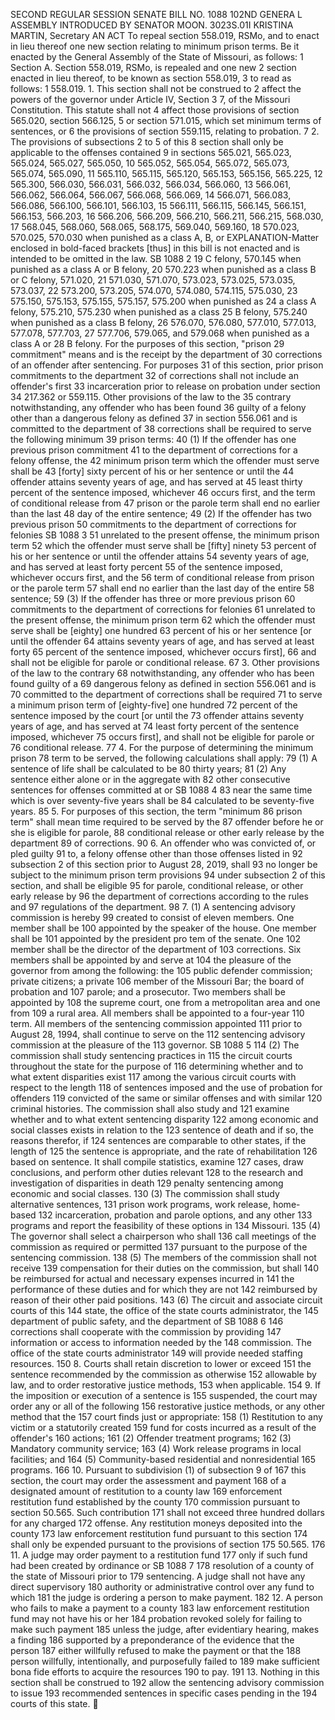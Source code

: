 SECOND REGULAR SESSION
SENATE BILL NO. 1088
102ND GENERA L ASSEMBLY
INTRODUCED BY SENATOR MOON.
3023S.01I KRISTINA MARTIN, Secretary
AN ACT
To repeal section 558.019, RSMo, and to enact in lieu thereof one new section relating to minimum
prison terms.
Be it enacted by the General Assembly of the State of Missouri, as follows:
1 Section A. Section 558.019, RSMo, is repealed and one new
2 section enacted in lieu thereof, to be known as section 558.019,
3 to read as follows:
1 558.019. 1. This section shall not be construed to
2 affect the powers of the governor under Article IV, Section
3 7, of the Missouri Constitution. This statute shall not
4 affect those provisions of section 565.020, section 566.125,
5 or section 571.015, which set minimum terms of sentences, or
6 the provisions of section 559.115, relating to probation.
7 2. The provisions of subsections 2 to 5 of this
8 section shall only be applicable to the offenses contained
9 in sections 565.021, 565.023, 565.024, 565.027, 565.050,
10 565.052, 565.054, 565.072, 565.073, 565.074, 565.090,
11 565.110, 565.115, 565.120, 565.153, 565.156, 565.225,
12 565.300, 566.030, 566.031, 566.032, 566.034, 566.060,
13 566.061, 566.062, 566.064, 566.067, 566.068, 566.069,
14 566.071, 566.083, 566.086, 566.100, 566.101, 566.103,
15 566.111, 566.115, 566.145, 566.151, 566.153, 566.203,
16 566.206, 566.209, 566.210, 566.211, 566.215, 568.030,
17 568.045, 568.060, 568.065, 568.175, 569.040, 569.160,
18 570.023, 570.025, 570.030 when punished as a class A, B, or
EXPLANATION-Matter enclosed in bold-faced brackets [thus] in this bill is not enacted
and is intended to be omitted in the law.
SB 1088 2
19 C felony, 570.145 when punished as a class A or B felony,
20 570.223 when punished as a class B or C felony, 571.020,
21 571.030, 571.070, 573.023, 573.025, 573.035, 573.037,
22 573.200, 573.205, 574.070, 574.080, 574.115, 575.030,
23 575.150, 575.153, 575.155, 575.157, 575.200 when punished as
24 a class A felony, 575.210, 575.230 when punished as a class
25 B felony, 575.240 when punished as a class B felony,
26 576.070, 576.080, 577.010, 577.013, 577.078, 577.703,
27 577.706, 579.065, and 579.068 when punished as a class A or
28 B felony. For the purposes of this section, "prison
29 commitment" means and is the receipt by the department of
30 corrections of an offender after sentencing. For purposes
31 of this section, prior prison commitments to the department
32 of corrections shall not include an offender's first
33 incarceration prior to release on probation under section
34 217.362 or 559.115. Other provisions of the law to the
35 contrary notwithstanding, any offender who has been found
36 guilty of a felony other than a dangerous felony as defined
37 in section 556.061 and is committed to the department of
38 corrections shall be required to serve the following minimum
39 prison terms:
40 (1) If the offender has one previous prison commitment
41 to the department of corrections for a felony offense, the
42 minimum prison term which the offender must serve shall be
43 [forty] sixty percent of his or her sentence or until the
44 offender attains seventy years of age, and has served at
45 least thirty percent of the sentence imposed, whichever
46 occurs first, and the term of conditional release from
47 prison or the parole term shall end no earlier than the last
48 day of the entire sentence;
49 (2) If the offender has two previous prison
50 commitments to the department of corrections for felonies
SB 1088 3
51 unrelated to the present offense, the minimum prison term
52 which the offender must serve shall be [fifty] ninety
53 percent of his or her sentence or until the offender attains
54 seventy years of age, and has served at least forty percent
55 of the sentence imposed, whichever occurs first, and the
56 term of conditional release from prison or the parole term
57 shall end no earlier than the last day of the entire
58 sentence;
59 (3) If the offender has three or more previous prison
60 commitments to the department of corrections for felonies
61 unrelated to the present offense, the minimum prison term
62 which the offender must serve shall be [eighty] one hundred
63 percent of his or her sentence [or until the offender
64 attains seventy years of age, and has served at least forty
65 percent of the sentence imposed, whichever occurs first],
66 and shall not be eligible for parole or conditional release.
67 3. Other provisions of the law to the contrary
68 notwithstanding, any offender who has been found guilty of a
69 dangerous felony as defined in section 556.061 and is
70 committed to the department of corrections shall be required
71 to serve a minimum prison term of [eighty-five] one hundred
72 percent of the sentence imposed by the court [or until the
73 offender attains seventy years of age, and has served at
74 least forty percent of the sentence imposed, whichever
75 occurs first], and shall not be eligible for parole or
76 conditional release.
77 4. For the purpose of determining the minimum prison
78 term to be served, the following calculations shall apply:
79 (1) A sentence of life shall be calculated to be
80 thirty years;
81 (2) Any sentence either alone or in the aggregate with
82 other consecutive sentences for offenses committed at or
SB 1088 4
83 near the same time which is over seventy-five years shall be
84 calculated to be seventy-five years.
85 5. For purposes of this section, the term "minimum
86 prison term" shall mean time required to be served by the
87 offender before he or she is eligible for parole,
88 conditional release or other early release by the department
89 of corrections.
90 6. An offender who was convicted of, or pled guilty
91 to, a felony offense other than those offenses listed in
92 subsection 2 of this section prior to August 28, 2019, shall
93 no longer be subject to the minimum prison term provisions
94 under subsection 2 of this section, and shall be eligible
95 for parole, conditional release, or other early release by
96 the department of corrections according to the rules and
97 regulations of the department.
98 7. (1) A sentencing advisory commission is hereby
99 created to consist of eleven members. One member shall be
100 appointed by the speaker of the house. One member shall be
101 appointed by the president pro tem of the senate. One
102 member shall be the director of the department of
103 corrections. Six members shall be appointed by and serve at
104 the pleasure of the governor from among the following: the
105 public defender commission; private citizens; a private
106 member of the Missouri Bar; the board of probation and
107 parole; and a prosecutor. Two members shall be appointed by
108 the supreme court, one from a metropolitan area and one from
109 a rural area. All members shall be appointed to a four-year
110 term. All members of the sentencing commission appointed
111 prior to August 28, 1994, shall continue to serve on the
112 sentencing advisory commission at the pleasure of the
113 governor.
SB 1088 5
114 (2) The commission shall study sentencing practices in
115 the circuit courts throughout the state for the purpose of
116 determining whether and to what extent disparities exist
117 among the various circuit courts with respect to the length
118 of sentences imposed and the use of probation for offenders
119 convicted of the same or similar offenses and with similar
120 criminal histories. The commission shall also study and
121 examine whether and to what extent sentencing disparity
122 among economic and social classes exists in relation to the
123 sentence of death and if so, the reasons therefor, if
124 sentences are comparable to other states, if the length of
125 the sentence is appropriate, and the rate of rehabilitation
126 based on sentence. It shall compile statistics, examine
127 cases, draw conclusions, and perform other duties relevant
128 to the research and investigation of disparities in death
129 penalty sentencing among economic and social classes.
130 (3) The commission shall study alternative sentences,
131 prison work programs, work release, home-based
132 incarceration, probation and parole options, and any other
133 programs and report the feasibility of these options in
134 Missouri.
135 (4) The governor shall select a chairperson who shall
136 call meetings of the commission as required or permitted
137 pursuant to the purpose of the sentencing commission.
138 (5) The members of the commission shall not receive
139 compensation for their duties on the commission, but shall
140 be reimbursed for actual and necessary expenses incurred in
141 the performance of these duties and for which they are not
142 reimbursed by reason of their other paid positions.
143 (6) The circuit and associate circuit courts of this
144 state, the office of the state courts administrator, the
145 department of public safety, and the department of
SB 1088 6
146 corrections shall cooperate with the commission by providing
147 information or access to information needed by the
148 commission. The office of the state courts administrator
149 will provide needed staffing resources.
150 8. Courts shall retain discretion to lower or exceed
151 the sentence recommended by the commission as otherwise
152 allowable by law, and to order restorative justice methods,
153 when applicable.
154 9. If the imposition or execution of a sentence is
155 suspended, the court may order any or all of the following
156 restorative justice methods, or any other method that the
157 court finds just or appropriate:
158 (1) Restitution to any victim or a statutorily created
159 fund for costs incurred as a result of the offender's
160 actions;
161 (2) Offender treatment programs;
162 (3) Mandatory community service;
163 (4) Work release programs in local facilities; and
164 (5) Community-based residential and nonresidential
165 programs.
166 10. Pursuant to subdivision (1) of subsection 9 of
167 this section, the court may order the assessment and payment
168 of a designated amount of restitution to a county law
169 enforcement restitution fund established by the county
170 commission pursuant to section 50.565. Such contribution
171 shall not exceed three hundred dollars for any charged
172 offense. Any restitution moneys deposited into the county
173 law enforcement restitution fund pursuant to this section
174 shall only be expended pursuant to the provisions of section
175 50.565.
176 11. A judge may order payment to a restitution fund
177 only if such fund had been created by ordinance or
SB 1088 7
178 resolution of a county of the state of Missouri prior to
179 sentencing. A judge shall not have any direct supervisory
180 authority or administrative control over any fund to which
181 the judge is ordering a person to make payment.
182 12. A person who fails to make a payment to a county
183 law enforcement restitution fund may not have his or her
184 probation revoked solely for failing to make such payment
185 unless the judge, after evidentiary hearing, makes a finding
186 supported by a preponderance of the evidence that the person
187 either willfully refused to make the payment or that the
188 person willfully, intentionally, and purposefully failed to
189 make sufficient bona fide efforts to acquire the resources
190 to pay.
191 13. Nothing in this section shall be construed to
192 allow the sentencing advisory commission to issue
193 recommended sentences in specific cases pending in the
194 courts of this state.
